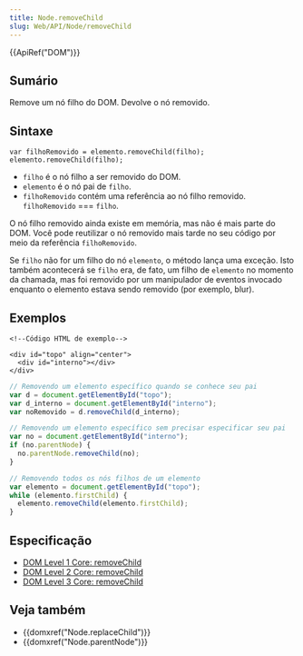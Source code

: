 ```yaml
---
title: Node.removeChild
slug: Web/API/Node/removeChild
---
```

{{ApiRef("DOM")}}

## Sumário

Remove um nó filho do DOM. Devolve o nó removido.

## Sintaxe

```
var filhoRemovido = elemento.removeChild(filho);
elemento.removeChild(filho);
```

- `filho` é o nó filho a ser removido do DOM.
- `elemento` é o nó pai de `filho`.
- `filhoRemovido` contém uma referência ao nó filho removido. `filhoRemovido` === `filho`.

O nó filho removido ainda existe em memória, mas não é mais parte do DOM. Você pode reutilizar o nó removido mais tarde no seu código por meio da referência `filhoRemovido`.

Se `filho` não for um filho do nó `elemento`, o método lança uma exceção. Isto também acontecerá se `filho` era, de fato, um filho de `elemento` no momento da chamada, mas foi removido por um manipulador de eventos invocado enquanto o elemento estava sendo removido (por exemplo, blur).

## Exemplos

```
<!--Código HTML de exemplo-->

<div id="topo" align="center">
  <div id="interno"></div>
</div>
```

```js
// Removendo um elemento específico quando se conhece seu pai
var d = document.getElementById("topo");
var d_interno = document.getElementById("interno");
var noRemovido = d.removeChild(d_interno);
```

```js
// Removendo um elemento específico sem precisar especificar seu pai
var no = document.getElementById("interno");
if (no.parentNode) {
  no.parentNode.removeChild(no);
}
```

```js
// Removendo todos os nós filhos de um elemento
var elemento = document.getElementById("topo");
while (elemento.firstChild) {
  elemento.removeChild(elemento.firstChild);
}
```

## Especificação

- [DOM Level 1 Core: removeChild](http://www.w3.org/TR/REC-DOM-Level-1/level-one-core.html#method-removeChild)
- [DOM Level 2 Core: removeChild](http://www.w3.org/TR/DOM-Level-2-Core/core.html#ID-1734834066)
- [DOM Level 3 Core: removeChild](http://www.w3.org/TR/DOM-Level-3-Core/core.html#ID-1734834066)

## Veja também

- {{domxref("Node.replaceChild")}}
- {{domxref("Node.parentNode")}}
